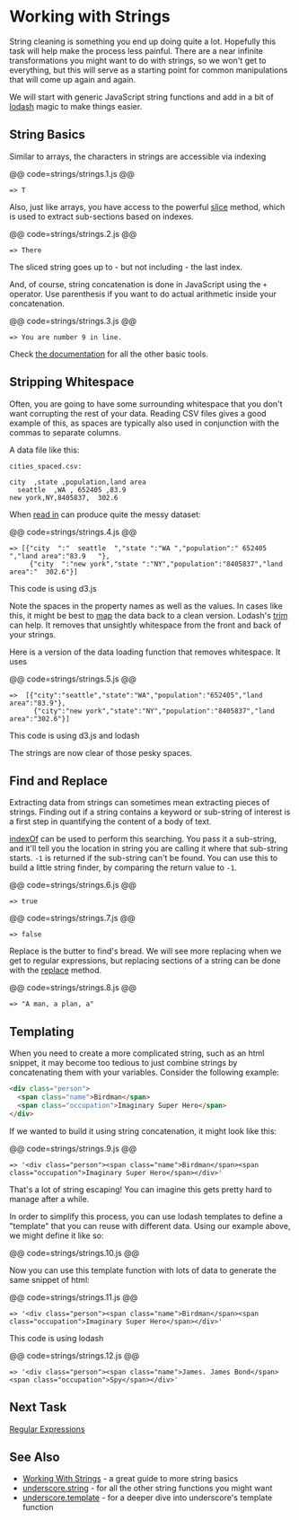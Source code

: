 # Working with Strings

String cleaning is something you end up doing quite a lot. Hopefully this task will help make the process less painful. There are a near infinite transformations you might want to do with strings, so we won't get to everything, but this will serve as a starting point for common manipulations that will come up again and again.

We will start with generic JavaScript string functions and add in a bit of [lodash](https://lodash.com/) magic to make things easier.

## String Basics

Similar to arrays, the characters in strings are accessible via indexing

@@ code=strings/strings.1.js @@
```
=> T
```

Also, just like arrays, you have access to the powerful [slice](https://developer.mozilla.org/en-US/docs/Web/JavaScript/Reference/Global_Objects/String/slice) method, which is used to extract sub-sections based on indexes.

@@ code=strings/strings.2.js @@
```
=> There
```
The sliced string goes up to - but not including - the last index.

And, of course, string concatenation is done in JavaScript using the `+` operator. Use parenthesis if you want to do actual arithmetic inside your concatenation.

@@ code=strings/strings.3.js @@
```
=> You are number 9 in line.
```

Check [the documentation](https://developer.mozilla.org/en-US/docs/Web/JavaScript/Reference/Global_Objects/String) for all the other basic tools.

## Stripping Whitespace

Often, you are going to have some surrounding whitespace that you don't want corrupting the rest of your data. Reading CSV files gives a good example of this, as spaces are typically also used in conjunction with the commas to separate columns.

A data file like this:
```
cities_spaced.csv:

city  ,state ,population,land area
  seattle  ,WA , 652405 ,83.9
new york,NY,8405837,  302.6
```
When [read in](read_data.html) can produce quite the messy dataset:

@@ code=strings/strings.4.js @@
```
=> [{"city  ":"  seattle  ","state ":"WA ","population":" 652405 ","land area":"83.9   "},
     {"city  ":"new york","state ":"NY","population":"8405837","land area":"  302.6"}]
```
<div class="aside">This code is using d3.js</div>

Note the spaces in the property names as well as the values. In cases like this, it might be best to [map](iterate_data.html) the data back to a clean version. Lodash's [trim](https://lodash.com/docs#trim) can help. It removes that unsightly whitespace from the front and back of your strings.

Here is a version of the data loading function that removes whitespace. It uses

@@ code=strings/strings.5.js @@
```
=>  [{"city":"seattle","state":"WA","population":"652405","land area":"83.9"},
      {"city":"new york","state":"NY","population":"8405837","land area":"302.6"}]
```
<div class="aside">This code is using d3.js and lodash</div>

The strings are now clear of those pesky spaces.

## Find and Replace

Extracting data from strings can sometimes mean extracting pieces of strings. Finding out if a string contains a keyword or sub-string of interest is a first step in quantifying the content of a body of text.

[indexOf]() can be used to perform this searching. You pass it a sub-string, and it'll tell you the location in string you are calling it where that sub-string starts. `-1` is returned if the sub-string can't be found. You can use this to build a little string finder, by comparing the return value to `-1`.

@@ code=strings/strings.6.js @@
```
=> true
```

@@ code=strings/strings.7.js @@
```
=> false
```
Replace is the butter to find's bread. We will see more replacing when we get to regular expressions, but replacing sections of a string can be done with the [replace]() method.

@@ code=strings/strings.8.js @@
```
=> "A man, a plan, a"
```

## Templating

When you need to create a more complicated string, such as an html snippet, it may
become too tedious to just combine strings by concatenating them with your variables. Consider
the following example:

```html
<div class="person">
  <span class="name">Birdman</span>
  <span class="occupation">Imaginary Super Hero</span>
</div>
```
If we wanted to build it using string concatenation, it might look like this:

@@ code=strings/strings.9.js @@
```
=> '<div class="person"><span class="name">Birdman</span><span class="occupation">Imaginary Super Hero</span></div>'
```

That's a lot of string escaping! You can imagine this gets pretty hard to manage
after a while.

In order to simplify this process, you can use lodash templates to define a "template"
that you can reuse with different data. Using our example above, we might define it
like so:

@@ code=strings/strings.10.js @@

Now you can use this template function with lots of data to generate the
same snippet of html:

@@ code=strings/strings.11.js @@
```
=> '<div class="person"><span class="name">Birdman</span><span class="occupation">Imaginary Super Hero</span></div>'
```
<div class="aside">This code is using lodash</div>

@@ code=strings/strings.12.js @@
```
=> '<div class="person"><span class="name">James. James Bond</span><span class="occupation">Spy</span></div>'
```

## Next Task

[Regular Expressions](regexes.html)

## See Also

- [Working With Strings](http://www.quirksmode.org/js/strings.html) - a great guide to more string basics
- [underscore.string](https://github.com/epeli/underscore.string) - for all the other string functions you might want
- [underscore.template](http://underscorejs.org/#template) - for a deeper dive into underscore's template function
